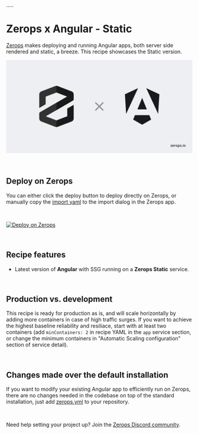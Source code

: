 .....

# Zerops x Angular - Static

[Zerops](https://zerops.io) makes deploying and running Angular apps, both server side rendered and static, a breeze. This recipe showcases the Static version.
<br />

![angular](https://github.com/zeropsio/recipe-shared-assets/blob/main/covers/svg/cover-angular.svg)

<br/>

## Deploy on Zerops

You can either click the deploy button to deploy directly on Zerops, or manually copy the [import yaml](https://github.com/zeropsio/recipe-angular-static/blob/main/zerops-project-import.yml) to the import dialog in the Zerops app.

<br/>

[![Deploy on Zerops](https://github.com/zeropsio/recipe-shared-assets/blob/main/deploy-button/green/deploy-button.svg)](https://app.zerops.io/recipe/angular-static)

<br/>

## Recipe features

- Latest version of **Angular** with SSG running on a **Zerops Static** service.

<br/>

## Production vs. development

This recipe is ready for production as is, and will scale horizontally by adding more containers in case of high traffic surges. If you want to achieve the highest baseline reliability and resiliace, start with at least two containers (add `minContainers: 2` in recipe YAML in the `app` service section, or change the minimum containers in "Automatic Scaling configuration" section of service detail).

<br/>

## Changes made over the default installation

If you want to modify your existing Angular app to efficiently run on Zerops, there are no changes needed in the codebase on top of the standard installation, just add [zerops.yml](https://github.com/zeropsio/recipe-angular-static/blob/main/zerops.yml) to your repository.

<br/>

Need help setting your project up? Join the [Zerops Discord community](https://discord.com/invite/WDvCZ54).
